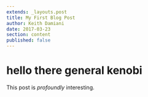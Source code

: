 ```yaml
---
extends: _layouts.post
title: My First Blog Post
author: Keith Damiani
date: 2017-03-23
section: content
published: false
---
```


# hello there general kenobi

This post is _profoundly_ interesting.

